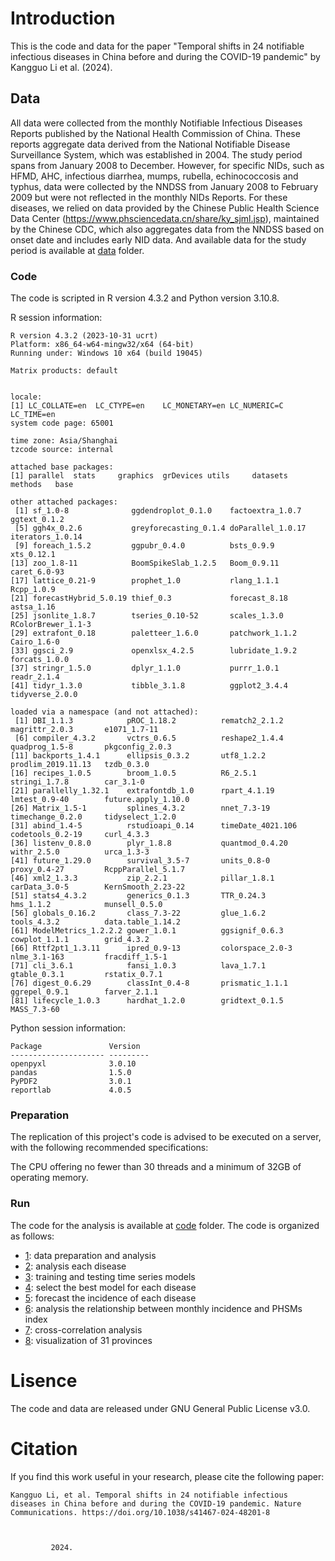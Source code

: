 # Introduction

This is the code and data for the paper "Temporal shifts in 24 notifiable infectious diseases in China before and during the COVID-19 pandemic" by Kangguo Li et al. (2024).

## Data

All data were collected from the monthly Notifiable Infectious Diseases Reports published by the National Health Commission of China. These reports aggregate data derived from the National Notifiable Disease Surveillance System, which was established in 2004. The study period spans from January 2008 to December. However, for specific NIDs, such as HFMD, AHC, infectious diarrhea, mumps, rubella, echinococcosis and typhus, data were collected by the NNDSS from January 2008 to February 2009 but were not reflected in the monthly NIDs Reports. For these diseases, we relied on data provided by the Chinese Public Health Science Data Center (https://www.phsciencedata.cn/share/ky_sjml.jsp), maintained by the Chinese CDC, which also aggregates data from the NNDSS based on onset date and includes early NID data. And available data for the study period is available at [data](./data) folder.

### Code

The code is scripted in R version 4.3.2 and Python version 3.10.8.

R session information:

```
R version 4.3.2 (2023-10-31 ucrt)
Platform: x86_64-w64-mingw32/x64 (64-bit)
Running under: Windows 10 x64 (build 19045)

Matrix products: default


locale:
[1] LC_COLLATE=en  LC_CTYPE=en    LC_MONETARY=en LC_NUMERIC=C   LC_TIME=en
system code page: 65001

time zone: Asia/Shanghai
tzcode source: internal

attached base packages:
[1] parallel  stats     graphics  grDevices utils     datasets  methods   base

other attached packages:
 [1] sf_1.0-8              ggdendroplot_0.1.0    factoextra_1.0.7      ggtext_0.1.2
 [5] ggh4x_0.2.6           greyforecasting_0.1.4 doParallel_1.0.17     iterators_1.0.14
 [9] foreach_1.5.2         ggpubr_0.4.0          bsts_0.9.9            xts_0.12.1
[13] zoo_1.8-11            BoomSpikeSlab_1.2.5   Boom_0.9.11           caret_6.0-93
[17] lattice_0.21-9        prophet_1.0           rlang_1.1.1           Rcpp_1.0.9
[21] forecastHybrid_5.0.19 thief_0.3             forecast_8.18         astsa_1.16
[25] jsonlite_1.8.7        tseries_0.10-52       scales_1.3.0          RColorBrewer_1.1-3
[29] extrafont_0.18        paletteer_1.6.0       patchwork_1.1.2       Cairo_1.6-0
[33] ggsci_2.9             openxlsx_4.2.5        lubridate_1.9.2       forcats_1.0.0
[37] stringr_1.5.0         dplyr_1.1.0           purrr_1.0.1           readr_2.1.4
[41] tidyr_1.3.0           tibble_3.1.8          ggplot2_3.4.4         tidyverse_2.0.0

loaded via a namespace (and not attached):
 [1] DBI_1.1.3            pROC_1.18.2          rematch2_2.1.2       magrittr_2.0.3       e1071_1.7-11
 [6] compiler_4.3.2       vctrs_0.6.5          reshape2_1.4.4       quadprog_1.5-8       pkgconfig_2.0.3
[11] backports_1.4.1      ellipsis_0.3.2       utf8_1.2.2           prodlim_2019.11.13   tzdb_0.3.0
[16] recipes_1.0.5        broom_1.0.5          R6_2.5.1             stringi_1.7.8        car_3.1-0
[21] parallelly_1.32.1    extrafontdb_1.0      rpart_4.1.19         lmtest_0.9-40        future.apply_1.10.0
[26] Matrix_1.5-1         splines_4.3.2        nnet_7.3-19          timechange_0.2.0     tidyselect_1.2.0
[31] abind_1.4-5          rstudioapi_0.14      timeDate_4021.106    codetools_0.2-19     curl_4.3.3
[36] listenv_0.8.0        plyr_1.8.8           quantmod_0.4.20      withr_2.5.0          urca_1.3-3
[41] future_1.29.0        survival_3.5-7       units_0.8-0          proxy_0.4-27         RcppParallel_5.1.7
[46] xml2_1.3.3           zip_2.2.1            pillar_1.8.1         carData_3.0-5        KernSmooth_2.23-22
[51] stats4_4.3.2         generics_0.1.3       TTR_0.24.3           hms_1.1.2            munsell_0.5.0
[56] globals_0.16.2       class_7.3-22         glue_1.6.2           tools_4.3.2          data.table_1.14.2
[61] ModelMetrics_1.2.2.2 gower_1.0.1          ggsignif_0.6.3       cowplot_1.1.1        grid_4.3.2
[66] Rttf2pt1_1.3.11      ipred_0.9-13         colorspace_2.0-3     nlme_3.1-163         fracdiff_1.5-1
[71] cli_3.6.1            fansi_1.0.3          lava_1.7.1           gtable_0.3.1         rstatix_0.7.1
[76] digest_0.6.29        classInt_0.4-8       prismatic_1.1.1      ggrepel_0.9.1        farver_2.1.1
[81] lifecycle_1.0.3      hardhat_1.2.0        gridtext_0.1.5       MASS_7.3-60
```

Python session information:

```
Package               Version
--------------------- ---------
openpyxl              3.0.10
pandas                1.5.0
PyPDF2                3.0.1
reportlab             4.0.5
```

### Preparation

The replication of this project's code is advised to be executed on a server, with the following recommended specifications:

The CPU offering no fewer than 30 threads and a minimum of 32GB of operating memory.

### Run

The code for the analysis is available at [code](./code) folder. The code is organized as follows:

- [1](./script/1_a_overview.R): data preparation and analysis
- [2](./script/2_a_diseases.R): analysis each disease
- [3](./script/3_a_select_model.R): training and testing time series models
- [4](./script/3_c_best_model.R): select the best model for each disease
- [5](./script/4_a_forecast.R): forecast the incidence of each disease
- [6](./script/6_a_relation.R): analysis the relationship between monthly incidence and PHSMs index
- [7](./script/7_a_cross.R): cross-correlation analysis
- [8](./script/8_a_province.R): visualization of 31 provinces

# Lisence

The code and data are released under GNU General Public License v3.0.

# Citation

If you find this work useful in your research, please cite the following paper:

```
Kangguo Li, et al. Temporal shifts in 24 notifiable infectious diseases in China before and during the COVID-19 pandemic. Nature Communications. https://doi.org/10.1038/s41467-024-48201-8
        
        
        
         2024.
```
